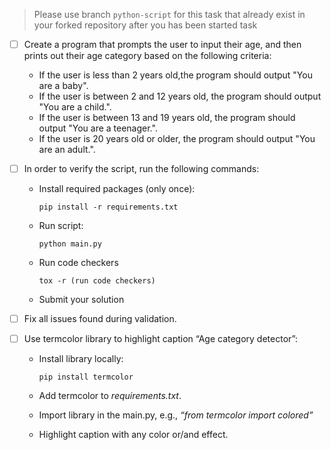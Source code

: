 >Please use branch ```python-script``` for this task that already exist in your forked repository after you has been started task
- [ ] Create a program that prompts the user to input their age, and then prints out their age category
based on the following criteria:

  - If the user is less than 2 years old,the program should output "You are a baby".
  - If the user is between 2 and 12 years old, the program should output "You are a child.".
  - If the user is between 13 and 19 years old, the program should output "You are a teenager.".
  - If the user is 20 years old or older, the program should output "You are an adult.".

- [ ] In order to verify the script, run the following commands:

  - Install required packages (only once):

        pip install -r requirements.txt
  - Run script:

        python main.py
  - Run code checkers

        tox -r (run code checkers)
  - Submit your solution

- [ ] Fix all issues found during validation.

- [ ] Use termcolor library to highlight caption “Age category detector”:

  - Install library locally:

        pip install termcolor
  - Add termcolor to _requirements.txt_.
  - Import library in the main.py, e.g., _“from termcolor import colored”_
  - Highlight caption with any color or/and effect.
